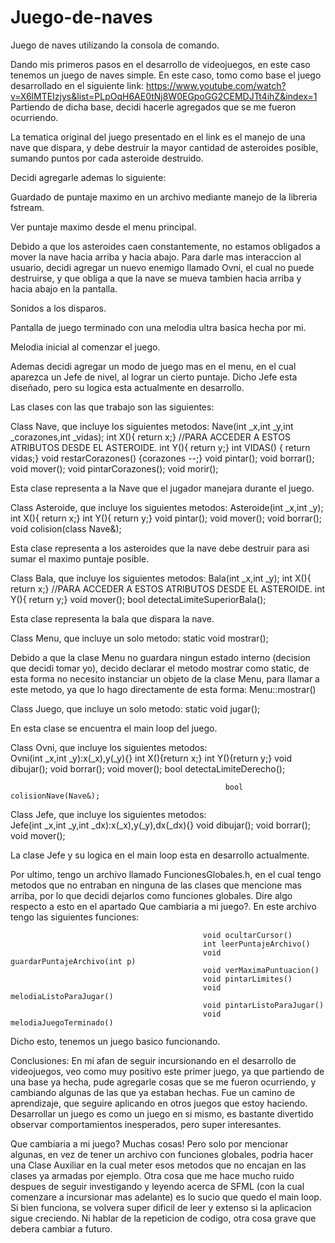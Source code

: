 # Juego-de-naves
Juego de naves utilizando la consola de comando.

Dando mis primeros pasos en el desarrollo de videojuegos, en este caso tenemos un juego de naves simple.
En este caso, tomo como base el juego desarrollado en el siguiente link: https://www.youtube.com/watch?v=X6lMTEIzjys&list=PLpOqH6AE0tNj8W0EGpoGG2CEMDJTt4ihZ&index=1
Partiendo de dicha base, decidi hacerle agregados que se me fueron ocurriendo.

La tematica original del juego presentado en el link es el manejo de una nave que dispara, y debe destruir la mayor cantidad de asteroides posible, sumando puntos
por cada asteroide destruido.

Decidi agregarle ademas lo siguiente:

Guardado de puntaje maximo en un archivo mediante manejo de la libreria fstream.

Ver puntaje maximo desde el menu principal.

Debido a que los asteroides caen constantemente, no estamos obligados a mover la nave hacia arriba y hacia abajo. Para darle mas interaccion al usuario, decidi agregar
un nuevo enemigo llamado Ovni, el cual no puede destruirse, y que obliga a que la nave se mueva tambien hacia arriba y hacia abajo en la pantalla.

Sonidos a los disparos.

Pantalla de juego terminado con una melodia ultra basica hecha por mi.

Melodia inicial al comenzar el juego.

Ademas decidi agregar un modo de juego mas en el menu, en el cual aparezca un Jefe de nivel, al lograr un cierto puntaje. Dicho Jefe esta diseñado, pero su logica esta
actualmente en desarrollo.




Las clases con las que trabajo son las siguientes:


Class Nave, que incluye los siguientes metodos:     Nave(int _x,int _y,int _corazones,int _vidas);
                                                    int X(){ return x;}   //PARA ACCEDER A ESTOS ATRIBUTOS DESDE EL ASTEROIDE.
                                                    int Y(){ return y;}
                                                    int VIDAS() { return vidas;}
                                                    void restarCorazones() {corazones --;}
                                                    void pintar();
                                                    void borrar();
                                                    void mover();
                                                    void pintarCorazones();
                                                    void morir();

Esta clase representa a la Nave que el jugador manejara durante el juego.


Class Asteroide, que incluye los siguientes metodos:   Asteroide(int _x,int _y);
                                                       int X(){ return x;}
                                                       int Y(){ return y;}
                                                       void pintar();
                                                       void mover();
                                                       void borrar();
                                                       void colision(class Nave&);

Esta clase representa a los asteroides que la nave debe destruir para asi sumar el maximo puntaje posible.


Class Bala, que incluye los siguientes metodos: 
                                                        Bala(int _x,int _y);
                                                        int X(){ return x;}   //PARA ACCEDER A ESTOS ATRIBUTOS DESDE EL ASTEROIDE.
                                                        int Y(){ return y;}
                                                        void mover();
                                                        bool detectaLimiteSuperiorBala();


Esta clase representa la bala que dispara la nave.


Class Menu, que incluye un solo metodo:      static void mostrar();

Debido a que la clase Menu no guardara ningun estado interno (decision que decidi tomar yo), decido declarar el metodo mostrar como static, de esta forma no necesito
instanciar un objeto de la clase Menu, para llamar a este metodo, ya que lo hago directamente de esta forma:  Menu::mostrar()


Class Juego,  que incluye un solo metodo:   static void jugar();

En esta clase se encuentra el main loop del juego.


Class Ovni, que incluye los siguientes metodos:     
                                                    Ovni(int _x,int _y):x(_x),y(_y){}
                                                    int X(){return x;}
                                                    int Y(){return y;}
                                                    void dibujar();
                                                    void borrar();
                                                    void mover();
                                                    bool detectaLimiteDerecho();

                                                    bool colisionNave(Nave&);
                                                    

Class Jefe, que incluye los siguientes metodos:  
                                                    Jefe(int _x,int _y,int _dx):x(_x),y(_y),dx(_dx){}
                                                    void dibujar();
                                                    void borrar();
                                                    void mover(); 
                                                    
La clase Jefe y su logica en el main loop esta en desarrollo actualmente.


Por ultimo, tengo un archivo llamado FuncionesGlobales.h, en el cual tengo metodos que no entraban en ninguna de las clases que mencione mas arriba, por lo que decidi
dejarlos como funciones globales. Dire algo respecto a esto en el apartado Que cambiaria a mi juego?.
En este archivo tengo las siguientes funciones: 

                                               void ocultarCursor()
                                               int leerPuntajeArchivo()
                                               void guardarPuntajeArchivo(int p)
                                               void verMaximaPuntuacion()
                                               void pintarLimites()
                                               void melodiaListoParaJugar()
                                               void pintarListoParaJugar()
                                               void melodiaJuegoTerminado()


               
Dicho esto, tenemos un juego basico funcionando. 

Conclusiones: En mi afan de seguir incursionando en el desarrollo de videojuegos, veo como muy positivo este primer juego, ya que partiendo de una base ya hecha, pude 
agregarle cosas que se me fueron ocurriendo, y cambiando algunas de las que ya estaban hechas. Fue un camino de aprendizaje, que seguire aplicando en otros juegos que estoy
haciendo. Desarrollar un juego es como un juego en si mismo, es bastante divertido observar comportamientos inesperados, pero super interesantes.


Que cambiaria a mi juego? Muchas cosas! Pero solo por mencionar algunas, en vez de tener un archivo con funciones globales, podria hacer una Clase Auxiliar en la cual meter 
esos metodos que no encajan en las clases ya armadas por ejemplo. Otra cosa que me hace mucho ruido despues de seguir investigando y leyendo acerca de SFML (con la cual
comenzare a incursionar mas adelante) es lo sucio que quedo el main loop. Si bien funciona, se volvera super dificil de leer y extenso si la aplicacion sigue creciendo.
Ni hablar de la repeticion de codigo, otra cosa grave que debera cambiar a futuro.
